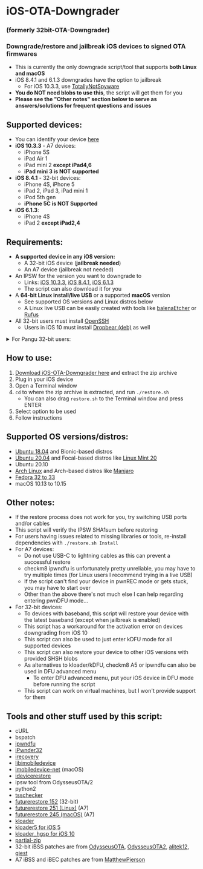 # iOS-OTA-Downgrader
### (formerly 32bit-OTA-Downgrader)
### Downgrade/restore and jailbreak iOS devices to signed OTA firmwares
- This is currently the only downgrade script/tool that supports **both Linux and macOS**
- iOS 8.4.1 and 6.1.3 downgrades have the option to jailbreak
  - For iOS 10.3.3, use [TotallyNotSpyware](https://totally-not.spyware.lol)
- **You do NOT need blobs to use this**, the script will get them for you
- **Please see the "Other notes" section below to serve as answers/solutions for frequent questions and issues**

## Supported devices:

- You can identify your device [here](https://ipsw.me/device-finder)
- **iOS 10.3.3** - A7 devices:
  - iPhone 5S
  - iPad Air 1
  - iPad mini 2 **except iPad4,6**
  - **iPad mini 3 is NOT supported**
- **iOS 8.4.1** - 32-bit devices:
  - iPhone 4S, iPhone 5
  - iPad 2, iPad 3, iPad mini 1
  - iPod 5th gen
  - **iPhone 5C is NOT Supported**
- **iOS 6.1.3**:
  - iPhone 4S
  - iPad 2 **except iPad2,4**

## Requirements:
- **A supported device in any iOS version:**
  - A 32-bit iOS device (**jailbreak needed**)
  - An A7 device (jailbreak not needed)
- An IPSW for the version you want to downgrade to
  - Links: [iOS 10.3.3](https://ipsw.me/10.3.3), [iOS 8.4.1](https://ipsw.me/8.4.1), [iOS 6.1.3](https://ipsw.me/6.1.3)
  - The script can also download it for you
- A **64-bit Linux install/live USB** or a supported **macOS** version
  - See supported OS versions and Linux distros below
  - A Linux live USB can be easily created with tools like [balenaEtcher](https://www.balena.io/etcher/) or [Rufus](https://rufus.ie/)
- All 32-bit users must install [OpenSSH](https://cydia.saurik.com/package/openssh/)
  - Users in iOS 10 must install [Dropbear (deb)](https://github.com/LukeZGD/iOS-OTA-Downgrader-Keys/releases/download/tools/Dropbear.deb) as well
  
<details>
  <summary>For Pangu 32-bit users:</summary>
  <ul><li>For 32-bit users using Pangu, install the latest untether for your iOS version <a href="https://github.com/LukeZGD/iOS-OTA-Downgrader-Keys/releases/tag/untether">here</a></li></ul>
</details>

## How to use:
1. [Download iOS-OTA-Downgrader here](https://github.com/LukeZGD/iOS-OTA-Downgrader/archive/master.zip) and extract the zip archive
2. Plug in your iOS device
3. Open a Terminal window
4. `cd` to where the zip archive is extracted, and run `./restore.sh`
    - You can also drag `restore.sh` to the Terminal window and press ENTER
5. Select option to be used
6. Follow instructions

## Supported OS versions/distros:
- [Ubuntu 18.04](http://releases.ubuntu.com/bionic/) and Bionic-based distros
- [Ubuntu 20.04](http://releases.ubuntu.com/focal/) and Focal-based distros like [Linux Mint 20](https://www.linuxmint.com/)
- Ubuntu 20.10
- [Arch Linux](https://www.archlinux.org/) and Arch-based distros like [Manjaro](https://manjaro.org/)
- [Fedora 32 to 33](https://getfedora.org/)
- macOS 10.13 to 10.15

## Other notes:
- If the restore process does not work for you, try switching USB ports and/or cables
- This script will verify the IPSW SHA1sum before restoring
- For users having issues related to missing libraries or tools, re-install dependencies with `./restore.sh Install`
- For A7 devices:
  - Do not use USB-C to lightning cables as this can prevent a successful restore
  - checkm8 ipwndfu is unfortunately pretty unreliable, you may have to try multiple times (for Linux users I recommend trying in a live USB)
  - If the script can't find your device in pwnREC mode or gets stuck, you may have to start over
  - Other than the above there's not much else I can help regarding entering pwnDFU mode...
- For 32-bit devices:
  - To devices with baseband, this script will restore your device with the latest baseband (except when jailbreak is enabled)
  - This script has a workaround for the activation error on devices downgrading from iOS 10
  - This script can also be used to just enter kDFU mode for all supported devices
  - This script can also restore your device to other iOS versions with provided SHSH blobs
  - As alternatives to kloader/kDFU, checkm8 A5 or ipwndfu can also be used in DFU advanced menu
    - To enter DFU advanced menu, put your iOS device in DFU mode before running the script
  - This script can work on virtual machines, but I won't provide support for them

## Tools and other stuff used by this script:
- cURL
- bspatch
- [ipwndfu](https://github.com/LukeZGD/ipwndfu)
- [iPwnder32](https://github.com/dora2-iOS/iPwnder32)
- [irecovery](https://github.com/LukeZGD/libirecovery)
- [libimobiledevice](https://github.com/libimobiledevice/libimobiledevice)
- [imobiledevice-net](https://github.com/libimobiledevice-win32/imobiledevice-net) (macOS)
- [idevicerestore](https://github.com/LukeZGD/idevicerestore)
- ipsw tool from OdysseusOTA/2
- python2
- [tsschecker](https://github.com/tihmstar/tsschecker)
- [futurerestore 152](http://api.tihmstar.net/builds/futurerestore/futurerestore-latest.zip) (32-bit)
- [futurerestore 251 (Linux)](https://github.com/LukeZGD/futurerestore) (A7)
- [futurerestore 245 (macOS)](https://github.com/MatthewPierson/Vieux/blob/master/resources/bin/futurerestore) (A7)
- [kloader](https://www.youtube.com/watch?v=fh0tB6fp0Sc)
- [kloader5 for iOS 5](https://mtmdev.org/pmbonneau-archive)
- [kloader_hgsp for iOS 10](https://twitter.com/nyan_satan/status/945203180522045440)
- [partial-zip](https://github.com/matteyeux/partial-zip)
- 32-bit iBSS patches are from [OdysseusOTA](https://www.youtube.com/watch?v=Wo7mGdMcjxw), [OdysseusOTA2](https://www.youtube.com/watch?v=fh0tB6fp0Sc), [alitek12](https://www.mediafire.com/folder/b1z64roy512wd/FirmwareBundles), [gjest](https://files.fm/u/fcbqqdnw)
- A7 iBSS and iBEC patches are from [MatthewPierson](https://github.com/MatthewPierson/iPhone-5s-OTA-Downgrade-Patches)
